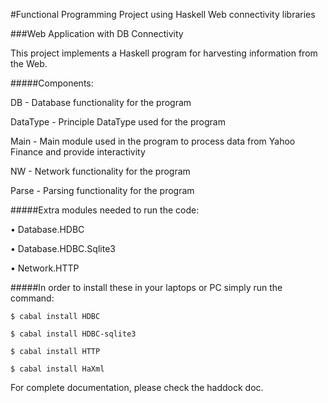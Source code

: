 #Functional Programming Project using Haskell Web connectivity libraries

###Web Application with DB Connectivity

This project implements a Haskell program for harvesting information from the Web. 

#####Components:

DB - Database functionality for the program

DataType - Principle DataType used for the program

Main - Main module used in the program to process data from Yahoo Finance and provide interactivity

NW - Network functionality for the program

Parse - Parsing functionality for the program


#####Extra modules needed to run the code: 

• Database.HDBC

• Database.HDBC.Sqlite3

• Network.HTTP


#####In order to install these in your laptops or PC simply run the command:
```
$ cabal install HDBC

$ cabal install HDBC-sqlite3

$ cabal install HTTP

$ cabal install HaXml
```

For complete documentation, please check the haddock doc.
